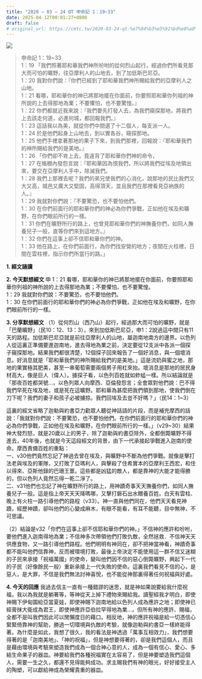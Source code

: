 ```yaml
---
title: "2020 – 03 – 24 QT 申命記 1：19~33"
date: 2025-04-12T00:01:27+0800
draft: false
# original_url: https://cmtc.tw/2020-03-24-qt-%e7%94%b3%e5%91%bd%e8%a8%98-1%ef%bc%9a1933
---
```


![](/images/qt.jpg)
> 申命記 1：19\~33  
> 1：19 「我們照著耶和華我們神所吩咐的從何烈山起行，經過你們所看見那大而可怕的曠野，往亞摩利人的山地去，到了加低斯巴尼亞。  
> 1：20 我對你們說：『你們已經到了耶和華我們神所賜給我們的亞摩利人之山地。  
> 1：21 看哪，耶和華你的神已將那地擺在你面前，你要照耶和華你列祖的神所說的上去得那地為業；不要懼怕，也不要驚惶。』  
> 1：22 你們都就近我來說：『我們要先打發人去，為我們窺探那地，將我們上去該走何道，必進何城，都回報我們。』  
> 1：23 這話我以為美，就從你們中間選了十二個人，每支派一人。  
> 1：24 於是他們起身上山地去，到以實各谷，窺探那地。  
> 1：25 他們手裡拿著那地的果子下來，到我們那裡，回報說：『耶和華我們的神所賜給我們的是美地。』  
> 1：26 「你們卻不肯上去，竟違背了耶和華你們神的命令，  
> 1：27 在帳棚內發怨言說：『耶和華因為恨我們，所以將我們從埃及地領出來，要交在亞摩利人手中，除滅我們。  
> 1：28 我們上那裡去呢？我們的弟兄使我們的心消化，說那地的民比我們又大又高，城邑又廣大又堅固，高得頂天，並且我們在那裡看見亞衲族的人。』  
> 1：29 我就對你們說：『不要驚恐，也不要怕他們。  
> 1：30 在你們前面行的耶和華你們的神必為你們爭戰，正如他在埃及和曠野，在你們眼前所行的一樣。  
> 1：31 你們在曠野所行的路上，也曾見耶和華你們的神撫養你們，如同人撫養兒子一般，直等你們來到這地方。』  
> 1：32 你們在這事上卻不信耶和華你們的神。  
> 1：33 他在路上，在你們前面行，為你們找安營的地方；夜間在火柱裡，日間在雲柱裡，指示你們所當行的路。」

**1. 經文誦讀**

**2.  今天默想經文**
申 1：21 看哪，耶和華你的神已將那地擺在你面前，你要照耶和華你列祖的神所說的上去得那地為業；不要懼怕，也不要驚惶。  
1：29 我就對你們說：不要驚恐，也不要怕他們。  
1：30 在你們前面行的耶和華你們的神必為你們爭戰，正如他在埃及和曠野，在你們眼前所行的一樣。

**3. 分享默想經文**
（1）從何烈山（西乃山）起行，經過那大而可怕的曠野，就是「巴蘭曠野」（民10：12、13：3），來到加低斯巴尼亞，申1：2說過這中間只有11天的路程。加低斯巴尼亞就是前往亞摩利人的山地，屬迦南地南方的邊界。以色列人從這裏正準備要進迦南地，進去得地為業之前，決定要從12支派中各派一個探子窺探那地。結果我們都很清楚，12個探子回來報告了一個好消息，與一個壞消息。好消息就是「耶和華我們的神所賜給我們的是美地。」這是流奶與蜜之地，那地的果實極其肥美，甚至一串葡萄需要兩個男子用杠來抬。壞消息是那地的居民身材高大，像是巨人（偉人）。據探子看，以色列百姓就如蚱蜢一樣。所以結論就是「那夜百姓都哭號…，以色列眾人向摩西、亞倫發怨言；全會眾對他們說：巴不得我們早死在埃及地，或是死在這曠野。耶和華為甚麼把我們領到那地，使我們倒在刀下呢？我們的妻子和孩子必被擄掠。我們回埃及去豈不好嗎？」（民14：1\~3）

這裏的經文省略了迦勒與約書亞力勸眾人聽從神話語的片段，而是補充摩西的話說：「我就對你們說：不要驚恐，也不要怕他們。在你們前面行的耶和華你們的神必為你們爭戰，正如他在埃及和曠野，在你們眼前所行的一樣。」（v29\~30）結果神大發烈怒，就是20歲以上的男子，除了迦勒與約書亞除外，全都倒斃曠野不得進去，40年後，也就是今天這段經文的背景，由下一代承接起爭戰進入迦南的使命。摩西責備百姓的重點：  
一、v30他們竟然忘記了神過去曾在埃及，與曠野中不斷為他們爭戰。就像是擊打法老與埃及的軍隊，又打敗了亞瑪利人，與擊殺了住希實本的亞摩利王西宏，和住以得來、亞斯他錄的巴珊王噩。這些都是凶猛的敵人，都是靠神的大能才能得勝的，但以色列人竟然忘得一乾二淨了。  
二、v31他們也忘記了神在曠野所行的路上，用神蹟奇事天天撫養你們，如同人撫養兒子一般。這是指上帝天天天降嗎哪，又擊打磐石出水餵養百姓。白天有雲柱、晚上有火柱一路引導他們的路程（v33）。神一直與他們同在，他們天天看見神蹟，經歷神蹟，卻叫他們的心變成麻木，有眼不能看，有耳不能聽，目中無神，不可思議。

（2）結論是v32「你們在這事上卻不信耶和華你們的神。」不信神的應許和吩咐，要他們進入迦南得地為業；不信神多次帶領他們打敗仇敵，全然拯救．不信神天天供應食物，又一路引導他們路程。他們明明有神同在，卻不把神當神看，神蹟奇事都不能叫他們信靠神，反而被環境打敗，最後上帝決定不能使用這一群不信又迷糊的子民來承接「祝福萬國」的使命，變叫他們因不信的惡心倒斃曠野，興起下一代的子民（好像餘民一般）重新承接上一代失敗的使命。這裏我們看見不信的心，是惡人，是大罪，不信是我們無法討神喜悅，也不能從神那裏得著任何祝福與好處。

**4. 今天的回應**
我過去信主一直有一種錯謬的迷思，就是神如果說要給我什麼祝福，我以為我就是躺著等，等神從天上掉下禮物來賜給我。讀聖經我才明白，即使神賜下伊甸園給亞當夏娃，即使神賜下迦南地給以色列人成為應許之地；即使神已經膏抹大衛成為君王，即使神應許亞伯拉罕得地為業…，但所有神的應許、賜福，全都不是叫我們因此可以閒懶度日的藉口。相反地，神的應許祝福是給一切憑信心緊緊倚靠神的幫助，勝過一切環境與仇敵的考驗，就像迦勒與約書亞一樣終能得著。為什麼是如此，我想了很久，我的看法是神透過「萬事互相效力」，我們想要得著的是「迦南美地」、「神的祝福」，但是神想要得著的，卻是我們這個人，而且是藉由環境與考驗來塑造我們成為一個合神心意的人，成為一個有信心、愛心、多結生命果子的器皿。神要給我們各種祝福實在太容易了，但是神要塑造我們這個人，需要一生之久，都還不見得能夠成功。求主賜我們有神的眼光，好好接受主人的陶塑，可以獻給神成為榮耀貴重的器皿。
